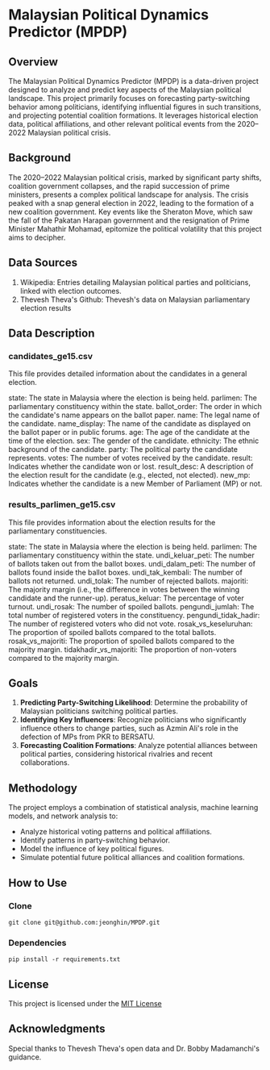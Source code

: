 # Malaysian Political Dynamics Predictor (MPDP)
## Overview
The Malaysian Political Dynamics Predictor (MPDP) is a data-driven project designed to analyze and predict key aspects of the Malaysian political landscape. This project primarily focuses on forecasting party-switching behavior among politicians, identifying influential figures in such transitions, and projecting potential coalition formations. It leverages historical election data, political affiliations, and other relevant political events from the 2020–2022 Malaysian political crisis.

## Background
The 2020–2022 Malaysian political crisis, marked by significant party shifts, coalition government collapses, and the rapid succession of prime ministers, presents a complex political landscape for analysis. The crisis peaked with a snap general election in 2022, leading to the formation of a new coalition government. Key events like the Sheraton Move, which saw the fall of the Pakatan Harapan government and the resignation of Prime Minister Mahathir Mohamad, epitomize the political volatility that this project aims to decipher.

## Data Sources
1. Wikipedia: Entries detailing Malaysian political parties and politicians, linked with election outcomes.
2. Thevesh Theva's Github: Thevesh's data on Malaysian parliamentary election results

## Data Description

### candidates_ge15.csv
This file provides detailed information about the candidates in a general election.

state: The state in Malaysia where the election is being held.
parlimen: The parliamentary constituency within the state.
ballot_order: The order in which the candidate's name appears on the ballot paper.
name: The legal name of the candidate.
name_display: The name of the candidate as displayed on the ballot paper or in public forums.
age: The age of the candidate at the time of the election.
sex: The gender of the candidate.
ethnicity: The ethnic background of the candidate.
party: The political party the candidate represents.
votes: The number of votes received by the candidate.
result: Indicates whether the candidate won or lost.
result_desc: A description of the election result for the candidate (e.g., elected, not elected).
new_mp: Indicates whether the candidate is a new Member of Parliament (MP) or not.

### results_parlimen_ge15.csv
This file provides information about the election results for the parliamentary constituencies.

state: The state in Malaysia where the election is being held.
parlimen: The parliamentary constituency within the state.
undi_keluar_peti: The number of ballots taken out from the ballot boxes.
undi_dalam_peti: The number of ballots found inside the ballot boxes.
undi_tak_kembali: The number of ballots not returned.
undi_tolak: The number of rejected ballots.
majoriti: The majority margin (i.e., the difference in votes between the winning candidate and the runner-up).
peratus_keluar: The percentage of voter turnout.
undi_rosak: The number of spoiled ballots.
pengundi_jumlah: The total number of registered voters in the constituency.
pengundi_tidak_hadir: The number of registered voters who did not vote.
rosak_vs_keseluruhan: The proportion of spoiled ballots compared to the total ballots.
rosak_vs_majoriti: The proportion of spoiled ballots compared to the majority margin.
tidakhadir_vs_majoriti: The proportion of non-voters compared to the majority margin.

## Goals
1. __Predicting Party-Switching Likelihood__: Determine the probability of Malaysian politicians switching political parties.
2. __Identifying Key Influencers__: Recognize politicians who significantly influence others to change parties, such as Azmin Ali's role in the defection of MPs from PKR to BERSATU.
3. __Forecasting Coalition Formations__: Analyze potential alliances between political parties, considering historical rivalries and recent collaborations.

## Methodology
The project employs a combination of statistical analysis, machine learning models, and network analysis to:

- Analyze historical voting patterns and political affiliations.
- Identify patterns in party-switching behavior.
- Model the influence of key political figures.
- Simulate potential future political alliances and coalition formations.

## How to Use

### Clone
`git clone git@github.com:jeonghin/MPDP.git`

### Dependencies
`pip install -r requirements.txt`


## License
This project is licensed under the [MIT License](LICENSE)

## Acknowledgments
Special thanks to Thevesh Theva's open data and Dr. Bobby Madamanchi's guidance.